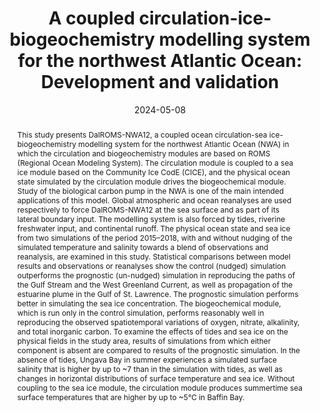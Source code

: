 ---
title: "A coupled circulation-ice-biogeochemistry modelling system for the northwest Atlantic Ocean: Development and validation"
authors:
- K. Ohashi
- A. Laurent
- christoph
- J. Sheng
- K. Fennel
- E.C.J. Oliver
author_notes:

date: "2024-05-08"
doi: ""

# Schedule page publish date (NOT publication's date).
publishDate:

# Publication type.
# Accepts a single type but formatted as a YAML list (for Hugo requirements).
# Enter a publication type from the CSL standard.
publication_types: ["manuscript"]

# Publication name and optional abbreviated publication name.
publication: "*Geoscientific Model Development* (submitted)"
publication_short: ""

abstract: This study presents DalROMS-NWA12, a coupled ocean circulation-sea ice-biogeochemistry modelling system for the northwest Atlantic Ocean (NWA) in which the circulation and biogeochemistry modules are based on ROMS (Regional Ocean Modeling System). The circulation module is coupled to a sea ice module based on the Community Ice CodE (CICE), and the physical ocean state simulated by the circulation module drives the biogeochemical module. Study of the biological carbon pump in the NWA is one of the main intended applications of this model. Global atmospheric and ocean reanalyses are used respectively to force DalROMS-NWA12 at the sea surface and as part of its lateral boundary input. The modelling system is also forced by tides, riverine freshwater input, and continental runoff. The physical ocean state and sea ice from two simulations of the period 2015–2018, with and without nudging of the simulated temperature and salinity towards a blend of observations and reanalysis, are examined in this study. Statistical comparisons between model results and observations or reanalyses show the control (nudged) simulation outperforms the prognostic (un-nudged) simulation in reproducing the paths of the Gulf Stream and the West Greenland Current, as well as propagation of the estuarine plume in the Gulf of St. Lawrence. The prognostic simulation performs better in simulating the sea ice concentration. The biogeochemical module, which is run only in the control simulation, performs reasonably well in reproducing the observed spatiotemporal variations of oxygen, nitrate, alkalinity, and total inorganic carbon. To examine the effects of tides and sea ice on the physical fields in the study area, results of simulations from which either component is absent are compared to results of the prognostic simulation. In the absence of tides, Ungava Bay in summer experiences a simulated surface salinity that is higher by up to ~7 than in the simulation with tides, as well as changes in horizontal distributions of surface temperature and sea ice. Without coupling to the sea ice module, the circulation module produces summertime sea surface temperatures that are higher by up to ~5°C in Baffin Bay. 

# Summary. An optional shortened abstract.
summary:

tags:

featured: false

# links:
# - name: ""
#   url: ""
url_pdf:
url_code:
url_dataset: ''
url_poster: ''
url_project: ''
url_slides: ''
url_source: ''
url_video: ''

# Featured image
# To use, add an image named `featured.jpg/png` to your page's folder. 
image:
  caption:
  focal_point: ""
  preview_only: false

# Associated Projects (optional).
#   Associate this publication with one or more of your projects.
#   Simply enter your project's folder or file name without extension.
#   E.g. `internal-project` references `content/project/internal-project/index.md`.
#   Otherwise, set `projects: []`.
projects: []

# Slides (optional).
#   Associate this publication with Markdown slides.
#   Simply enter your slide deck's filename without extension.
#   E.g. `slides: "example"` references `content/slides/example/index.md`.
#   Otherwise, set `slides: ""`.
slides:

profile: false
---